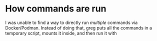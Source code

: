 # How commands are run

I was unable to find a way to directly run *multiple* commands via Docker/Podman. Instead of doing that, greg puts all the commands in a temporary script, mounts it inside, and then run it with
